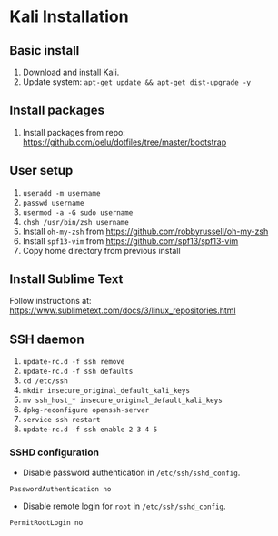 # Kali Installation

## Basic install

1. Download and install Kali. 
2. Update system: `apt-get update && apt-get dist-upgrade -y`

## Install packages

1. Install packages from repo: https://github.com/oelu/dotfiles/tree/master/bootstrap

## User setup

1. `useradd -m username`
2. `passwd username`
3. `usermod -a -G sudo username`
4. `chsh /usr/bin/zsh username`
5. Install `oh-my-zsh` from https://github.com/robbyrussell/oh-my-zsh
6. Install `spf13-vim` from https://github.com/spf13/spf13-vim
7. Copy home directory from previous install

## Install Sublime Text

Follow instructions at: https://www.sublimetext.com/docs/3/linux_repositories.html

## SSH daemon

1. `update-rc.d -f ssh remove`
2. `update-rc.d -f ssh defaults`
3. `cd /etc/ssh`
4. `mkdir insecure_original_default_kali_keys`
5. `mv ssh_host_* insecure_original_default_kali_keys`
6. `dpkg-reconfigure openssh-server`
7. `service ssh restart`
8. `update-rc.d -f ssh enable 2 3 4 5`

### SSHD configuration

* Disable password authentication in `/etc/ssh/sshd_config`.

```
PasswordAuthentication no
```

* Disable remote login for `root` in `/etc/ssh/sshd_config`.

```
PermitRootLogin no
```
